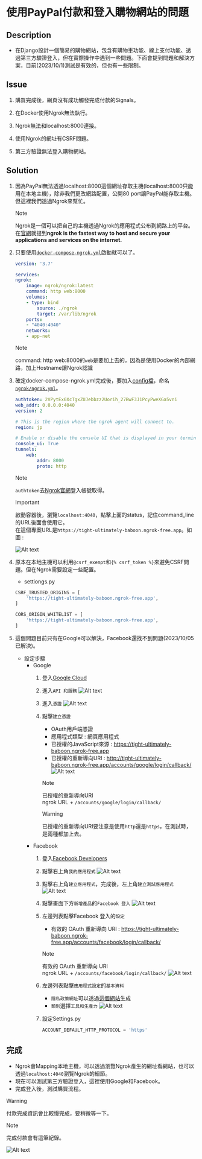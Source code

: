 # 使用PayPal付款和登入購物網站的問題

## Description

* 在Django設計一個簡易的購物網站，包含有購物車功能、線上支付功能、透過第三方驗證登入，但在實際操作中遇到一些問題。下面會提到問題和解決方案，目前(2023/10/1)測試是有效的，但也有一些限制。

## Issue

1. 購買完成後，網頁沒有成功觸發完成付款的Signals。

2. 在Docker使用Ngrok無法執行。

3. Ngrok無法和localhost:8000連接。

4. 使用Ngrok的網址有CSRF問題。

5. 第三方驗證無法登入購物網站。

## Solution

1. 因為PayPal無法透過localhost:8000這個網址存取主機(localhost:8000只能用在本地主機)，除非我們更改網路配置，公開80 port讓PayPal能存取主機。但這裡我們透過Ngrok來幫忙。

    > [!NOTE]
    > Ngrok是一個可以把自己的主機透過Ngrok的應用程式公布到網路上的平台。
    > 在[官網](https://ngrok.com/docs/)就提到**ngrok is the fastest way to host and secure your applications and services on the internet.**

2. 只要使用[`docker-compose-ngrok.yml`](doc/docker-compose-ngrok.yml)啟動就可以了。

    ```YAML
    version: '3.7'

    services:
    ngrok:
        image: ngrok/ngrok:latest
        command: http web:8000
        volumes:
        - type: bind
            source: ./ngrok
            target: /var/lib/ngrok
        ports:
        - "4040:4040"
        networks:
        - app-net

    ```

    > [!NOTE]
    > command: http web:8000的`web`是要加上去的，因為是使用Docker的內部網路，加上Hostname讓Ngrok認識

3. 確定docker-compose-ngrok.yml完成後，要加入[config檔](https://ngrok.com/docs/secure-tunnels/ngrok-agent/reference/config/)，命名[`ngrok/ngrok.yml`](doc/ngrok/ngrok.yml)。

    ```YAML
    authtoken: 2VPytEx0XcTgxZUJebbzz2Uorih_27BwF3J1PcyPweXGa5vni
    web_addr: 0.0.0.0:4040
    version: 2

    # This is the region where the ngrok agent will connect to.
    region: jp

    # Enable or disable the console UI that is displayed in your terminal window after starting ngrok.
    console_ui: True
    tunnels:
        web:
            addr: 8000
            proto: http

    ```

    > [!NOTE]
    > `authtoken`去[Ngrok官網](https://dashboard.ngrok.com/get-started/your-authtoken)登入帳號取得。

    > [!IMPORTANT]
    > 啟動容器後，瀏覽`localhost:4040`，點擊上面的status，記住command\_line的URL後面會使用它。<br>在這個專案URL是`https://tight-ultimately-baboon.ngrok-free.app`。如圖 :

   ![Alt text](images/image-17.png)

4. 原本在本地主機可以利用`@csrf_exempt`和`{% csrf_token %}`來避免CSRF問題。但在Ngrok需要設定一些配置。
    * settiongs.py

    ```PYTHON
    CSRF_TRUSTED_ORIGINS = [
        'https://tight-ultimately-baboon.ngrok-free.app',
    ]

    CORS_ORIGIN_WHITELIST = [
        'https://tight-ultimately-baboon.ngrok-free.app',
    ]
    ```

5. 這個問題目前只有在Google可以解決，Facebook還找不到問題(2023/10/05已解決)。
    * 設定步驟
        * Google
            1. 登入[Google Cloud](https://console.cloud.google.com/welcome?authuser=0&project=my-django-1693461290631)
            2. 進入`API 和服務`
                ![Alt text](images/image-3.png)
            3. 進入`憑證`
                ![Alt text](images/image-4.png)
            4. 點擊`建立憑證`
                * OAuth用戶端憑證
                * 應用程式類型 : 網頁應用程式
                * 已授權的JavaScript來源 : https://tight-ultimately-baboon.ngrok-free.app
                * 已授權的重新導向URI : http://tight-ultimately-baboon.ngrok-free.app/accounts/google/login/callback/
                ![Alt text](images/image-5.png)
                > [!NOTE]
                > 已授權的重新導向URI<br>ngrok URL + `/accounts/google/login/callback/`

                > [!WARNING]
                > 已授權的重新導向URI要注意是使用`http`還是`https`，在測試時，是兩種都加上去。
        * Facebook
            1. 登入[Facebook Developers](https://developers.facebook.com/?no_redirect=1)
            2. 點擊右上角`我的應用程式`
                ![Alt text](images/image-6.png)
            3. 點擊右上角`建立應用程式`，完成後，左上角`建立測試應用程式`
                ![Alt text](images/image-7.png)
            4. 點擊畫面下方`新增產品`的`Facebook 登入`
                ![Alt text](images/image-8.png)
            5. 左邊列表點擊Facebook 登入的`設定`
                * 有效的 OAuth 重新導向 URI : https://tight-ultimately-baboon.ngrok-free.app/accounts/facebook/login/callback/
                > [!NOTE]
                > 有效的 OAuth 重新導向 URI<br>ngrok URL + `/accounts/facebook/login/callback/`
                ![Alt text](images/image-9.png)
            6. 左邊列表點擊`應用程式設定`的`基本資料`
                * `隱私政策網址`可以透過[這個網站](https://www.privacypolicies.com/)生成
                * `類別`選擇`工具和生產力`
                ![Alt text](images/image-10.png)
            7. 設定Settings.py

                ```PYTHON
                ACCOUNT_DEFAULT_HTTP_PROTOCOL = 'https'
                ```

## 完成

* Ngrok會Mapping本地主機，可以透過瀏覽Ngrok產生的網址看網站，也可以透過`localhost:4040`瀏覽Ngrok的細節。
* 現在可以測試第三方驗證登入，這裡使用Google和Facebook。
* 完成登入後，測試購買流程。

> [!WARNING]
> 付款完成資訊會比較慢完成，要稍微等一下。

> [!NOTE]
> 完成付款會有這筆紀錄。

![Alt text](images/image-11.png)
